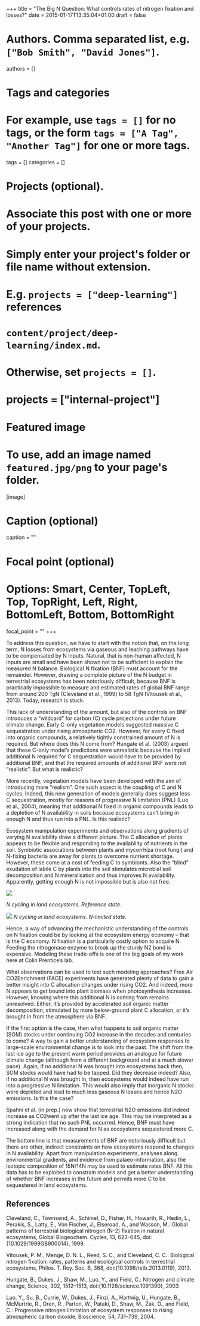 +++
title = "The Big N Question: What controls rates of nitrogen fixation and losses?"
date = 2015-01-17T13:35:04+01:00
draft = false

# Authors. Comma separated list, e.g. `["Bob Smith", "David Jones"]`.
authors = []

# Tags and categories
# For example, use `tags = []` for no tags, or the form `tags = ["A Tag", "Another Tag"]` for one or more tags.
tags = []
categories = []

# Projects (optional).
#   Associate this post with one or more of your projects.
#   Simply enter your project's folder or file name without extension.
#   E.g. `projects = ["deep-learning"]` references 
#   `content/project/deep-learning/index.md`.
#   Otherwise, set `projects = []`.
# projects = ["internal-project"]

# Featured image
# To use, add an image named `featured.jpg/png` to your page's folder. 
[image]
  # Caption (optional)
  caption = ""

  # Focal point (optional)
  # Options: Smart, Center, TopLeft, Top, TopRight, Left, Right, BottomLeft, Bottom, BottomRight
  focal_point = ""
+++

To address this question, we have to start with the notion that, on the long term, N losses from ecosystems via gaseous and leaching pathways have to be compensated by N inputs. Natural, that is non-human affected, N inputs are small and have been shown not to be sufficient to explain the measured N balance. Biological N fixation (BNF) must account for the remainder. However, drawing a complete picture of the N budget in terrestrial ecosystems has been notoriously difficult, because BNF is practically impossible to measure and estimated rates of global BNF range from around 200 TgN (Cleveland et al., 1999) to 58 TgN (Vitousek et al., 2013). Today, research is stuck.

This lack of understanding of the amount, but also of the controls on BNF introduces a “wildcard” for carbon (C) cycle projections under future climate change. Early C-only vegetation models suggested massive C sequestration under rising atmospheric CO2. However, for every C fixed into organic compounds, a relatively tightly constrained amount of N is required. But where does this N come from? Hungate et al. (2003) argued that these C-only model’s predictions were unrealistic because the implied additional N required for C sequestration would have to be provided by additional BNF, and that the required amounts of additional BNF were not “realistic”. But what is realistic?

More recently, vegetation models have been developed with the aim of introducing more “realism”. One such aspect is the coupling of C and N cycles. Indeed, this new generation of models generally does suggest less C sequestration, mostly for reasons of progressive N limitation (PNL) (Luo et al., 2004), meaning that additional N fixed in organic compounds leads to a depletion of N availability in soils because ecosystems can’t bring in enough N and thus run into a PNL. Is this realistic?

Ecosystem manipulation experiments and observations along gradients of varying N availability draw a different picture. The C allocation of plants appears to be flexible and responding to the availability of nutrients in the soil. Symbiotic associations between plants and mycorrhiza (root fungi) and N-fixing bacteria are away for plants to overcome nutrient shortage. However, these come at a cost of feeding C to symbionts. Also the “blind” exudation of labile C by plants into the soil stimulates microbial soil decomposition and N mineralisation and thus improves N availability. Apparently, getting enough N is not impossible but is also not free.

![](/img/ncycle_state0_col.jpg)

*N cycling in land ecosystems. Reference state.*


![](/img/ncycle_state_tight.jpg)
*N cycling in land ecosystems. N-limited state.*

Hence, a way of advancing the mechanistic understanding of the controls on N fixation could be by looking at the ecosystem energy economy – that is the C economy. N fixation is a particularly costly option to acquire N. Feeding the nitrogenase enzyme to break up the sturdy N2 bond is expensive. Modeling these trade-offs is one of the big goals of my work here at Colin Prentice’s lab.

What observations can be used to test such modeling approaches? Free Air CO2Enrichment (FACE) experiments have generated plenty of data to gain a better insight into C allocation changes under rising CO2. And indeed, more N appears to get bound into plant biomass when photosynthesis increases. However, knowing where this additional N is coming from remains unresolved. Either, it’s provided by accelerated soil organic matter decomposition, stimulated by more below-ground plant C allocation, or it’s brought in from the atmosphere via BNF.

If the first option is the case, then what happens to soil organic matter (SOM) stocks under continuing CO2 increase in the decades and centuries to come? A way to gain a better understanding of ecosystem responses to large-scale environmental change is to look into the past. The shift from the last ice age to the present warm period provides an analogue for future climate change (although from a different background and at a much slower pace). Again, if no additional N was brought into ecosystems back then, SOM stocks would have had to be tapped. Did they decrease indeed? Also, if no additional N was brought in, then ecosystems would indeed have run into a progressive N limitation. This would also imply that inorganic N stocks were depleted and lead to much less gaseous N losses and hence N2O emissions. Is this the case?

Spahni et al. (in prep.) now show that terrestrial N2O emissions did indeed increase as CO2went up after the last ice age. This may be interpreted as a strong indication that no such PNL occurred. Hence, BNF must have increased along with the demand for N as ecosystems sequestered more C.

The bottom line is that measurements of BNF are notoriously difficult but there are other, indirect constraints on how ecosystems respond to changes in N availability. Apart from manipulation experiments, analyses along environmental gradients, and evidence from palaeo-information, also the isotopic composition of 15N/14N may be used to estimate rates BNF. All this data has to be exploited to constrain models and get a better understanding of whether BNF increases in the future and permits more C to be sequestered in land ecosystems.

## References

Cleveland, C., Townsend, A., Schimel, D., Fisher, H., Howarth, R., Hedin, L., Perakis, S., Latty, E., Von Fischer, J., Elseroad, A., and Wasson, M.: Global patterns of terrestrial biological nitrogen (N-2) fixation in natural ecosystems, Global Biogeochem. Cycles, 13, 623–645, doi:{10.1029/1999GB900014}, 1999.

Vitousek, P. M., Menge, D. N. L., Reed, S. C., and Cleveland, C. C.: Biological nitrogen fixation: rates, patterns and ecological controls in terrestrial ecosystems, Philos. T. Roy. Soc. B, 368, doi:{10.1098/rstb.2013.0119}, 2013.

Hungate, B., Dukes, J., Shaw, M., Luo, Y., and Field, C.: Nitrogen and climate change, Science, 302, 1512–1513, doi:{10.1126/science.1091390}, 2003

Luo, Y., Su, B., Currie, W., Dukes, J., Finzi, A., Hartwig, U., Hungate, B., McMurtrie, R., Oren, R., Parton, W., Pataki, D., Shaw, M., Zak, D., and Field, C.: Progressive nitrogen limitation of ecosystem responses to rising atmospheric carbon dioxide, Bioscience, 54, 731–739, 2004.
